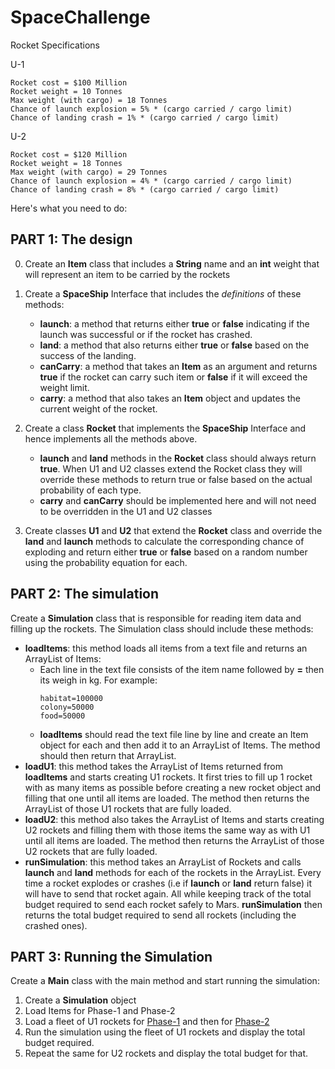 # SpaceChallenge
Rocket Specifications

U-1

```
Rocket cost = $100 Million
Rocket weight = 10 Tonnes
Max weight (with cargo) = 18 Tonnes
Chance of launch explosion = 5% * (cargo carried / cargo limit)
Chance of landing crash = 1% * (cargo carried / cargo limit)
```

U-2

```
Rocket cost = $120 Million
Rocket weight = 18 Tonnes
Max weight (with cargo) = 29 Tonnes
Chance of launch explosion = 4% * (cargo carried / cargo limit)
Chance of landing crash = 8% * (cargo carried / cargo limit)
```
Here's what you need to do:

## PART 1: The design
0. Create an **Item** class that includes a **String** name and an **int** weight that will represent an item to be carried by the rockets
1. Create a **SpaceShip** Interface that includes the *definitions* of these methods:

    * **launch**: a method that returns either **true** or **false** indicating if the launch was successful or if the rocket has crashed.
    * **land**: a method that also returns either **true** or **false** based on the success of the landing.
    * **canCarry**: a method that takes an **Item** as an argument and returns **true** if the rocket can carry such item or **false** if it will exceed the weight limit.
    * **carry**: a method that also takes an **Item** object and updates the current weight of the rocket.
  
2. Create a class **Rocket** that implements the **SpaceShip** Interface and hence implements all the methods above.

    * **launch** and **land** methods in the **Rocket** class should always return **true**. When U1 and U2 classes extend the Rocket class they will override these methods to return true or false based on the actual probability of each type.
    * **carry** and **canCarry** should be implemented here and will not need to be overridden in the U1 and U2 classes
  
3. Create classes **U1** and **U2** that extend the **Rocket** class and override the **land** and **launch** methods to calculate the corresponding chance of exploding and return either **true** or **false** based on a random number using the probability equation for each.

## PART 2: The simulation
Create a **Simulation** class that is responsible for reading item data and filling up the rockets. The Simulation class should include these methods:

  * **loadItems**: this method loads all items from a text file and returns an ArrayList of Items:
    * Each line in the text file consists of the item name followed by **=** then its weigh in kg. For example:
        ```
        habitat=100000
        colony=50000
        food=50000
        ```
     * **loadItems** should read the text file line by line and create an Item object for each and then add it to an ArrayList of Items. The method should then return that ArrayList.
  * **loadU1**: this method takes the ArrayList of Items returned from **loadItems** and starts creating U1 rockets. It first tries to fill up 1 rocket with as many items as possible before creating a new rocket object and filling that one until all items are loaded. The method then returns the ArrayList of those U1 rockets that are fully loaded.
  * **loadU2**: this method also takes the ArrayList of Items and starts creating U2 rockets and filling them with those items the same way as with U1 until all items are loaded. The method then returns the ArrayList of those U2 rockets that are fully loaded.
  * **runSimulation**: this method takes an ArrayList of Rockets and calls **launch** and **land** methods for each of the rockets in the ArrayList. Every time a rocket explodes or crashes (i.e if **launch** or **land** return false) it will have to send that rocket again. All while keeping track of the total budget required to send each rocket safely to Mars. **runSimulation** then returns the total budget required to send all rockets (including the crashed ones).

## PART 3: Running the Simulation
Create a **Main** class with the main method and start running the simulation:

1. Create a **Simulation** object
2. Load Items for Phase-1 and Phase-2
3. Load a fleet of U1 rockets for [Phase-1](https://s3.amazonaws.com/video.udacity-data.com/topher/2017/December/5a372d67_phase-1/phase-1.txt) and then for [Phase-2](https://s3.amazonaws.com/video.udacity-data.com/topher/2017/December/5a372d88_phase-2/phase-2.txt)
4. Run the simulation using the fleet of U1 rockets and display the total budget required.
5. Repeat the same for U2 rockets and display the total budget for that.

